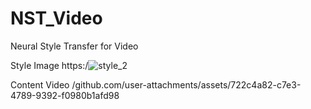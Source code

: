 # NST_Video
Neural Style Transfer for Video


Style Image
https:/![style_2](https://github.com/user-attachments/assets/9a9e8259-cc2b-4cf2-bda5-0724a34f72f3)

Content Video
/github.com/user-attachments/assets/722c4a82-c7e3-4789-9392-f0980b1afd98

